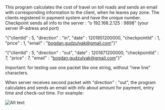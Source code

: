 This program calculates the cost of travel on toll roads and sends an email with corresponding information to the client, when he leaves pay zone. The clients registered in payment system and have the unique number. Checkpoint sends all info to the server : 
“o 192.168.2.125 : 9898” (your server IP-adress and port)

“{"clientId" : 5, "direction" : "in", "date" : 1201851200000, "checkpointId" : 1, "price" : 1, "email" : "bogdan.gudzulyak@gmail.com"}”

“{"clientId" : 5, "direction" : "out", "date" : 1201871200000, "checkpointId" : 7, "price" : 7, "email" : "bogdan.gudzulyak@gmail.com"}”

Important: for testing use one packet like one string, without “new line” characters.

When server receives second packet with "direction" : "out", the program calculates and sends an email with info about amount for payment, entry time and check-out time. For example:

![Alt text](http://i.imgur.com/U37UDj5.png "Mail example")




